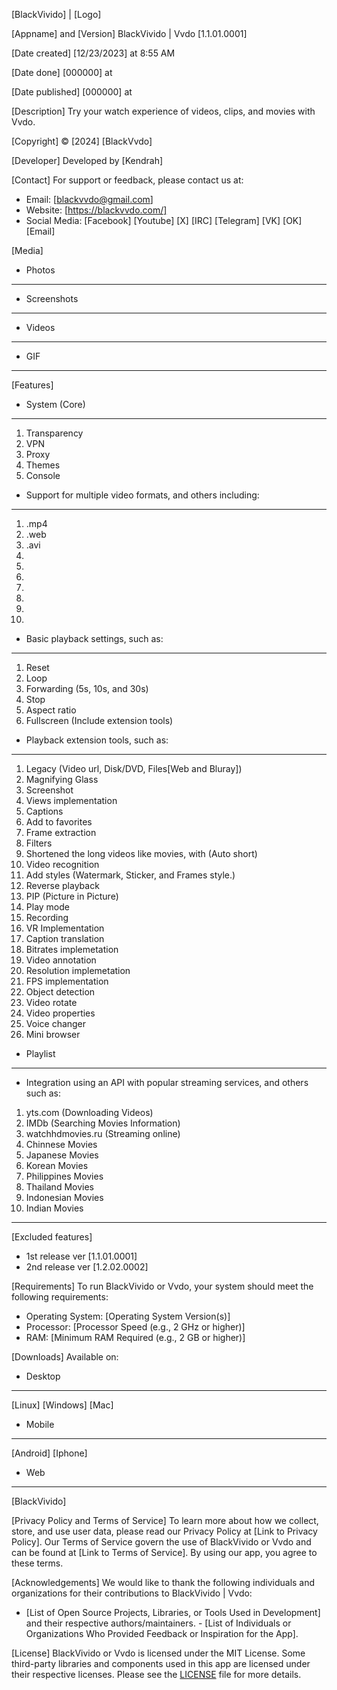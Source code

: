 [BlackVivido] | [Logo]

[Appname] and [Version]
BlackVivido | Vvdo [1.1.01.0001]

[Date created]
[12/23/2023] at 8:55 AM

[Date done]
[000000] at

[Date published]
[000000] at

[Description]
Try your watch experience of videos, clips, and movies with Vvdo.

[Copyright]
© [2024] [BlackVvdo]

[Developer]
Developed by [Kendrah]

[Contact]
For support or feedback, please contact us at:
- Email: [blackvvdo@gmail.com]
- Website: [https://blackvvdo.com/]
- Social Media: [Facebook] [Youtube] [X] [IRC] [Telegram] [VK] [OK] [Email]

[Media]
- Photos
---
- Screenshots
---
- Videos
---
- GIF
---

[Features]
- System (Core)
---
  1. Transparency
  2. VPN
  3. Proxy
  4. Themes
  5. Console
- Support for multiple video formats, and others including:
---
  1. .mp4 
  2. .web
  3. .avi
  4.
  5.
  6.
  7.
  8.
  9.
  10.
- Basic playback settings, such as:
---
  1. Reset
  2. Loop
  3. Forwarding (5s, 10s, and 30s)
  4. Stop
  5. Aspect ratio
  6. Fullscreen (Include extension tools)
- Playback extension tools, such as:
---
  1. Legacy (Video url, Disk/DVD, Files[Web and Bluray])
  2. Magnifying Glass
  3. Screenshot
  4. Views implementation
  5. Captions
  6. Add to favorites
  7. Frame extraction
  8. Filters
  9. Shortened the long videos like movies, with (Auto short)
  10. Video recognition
  11. Add styles (Watermark, Sticker, and Frames style.)
  12. Reverse playback
  13. PIP (Picture in Picture)
  14. Play mode
  15. Recording
  16. VR Implementation
  17. Caption translation
  18. Bitrates implemetation
  19. Video annotation
  20. Resolution implemetation
  21. FPS implementation
  22. Object detection
  23. Video rotate
  24. Video properties
  25. Voice changer
  26. Mini browser
- Playlist
---
- Integration using an API with popular streaming services, and others such as:
1. yts.com (Downloading Videos)
2. IMDb (Searching Movies Information)
3. watchhdmovies.ru (Streaming online)
4. Chinnese Movies
5. Japanese Movies
6. Korean Movies
7. Philippines Movies
8. Thailand Movies
9. Indonesian Movies
10. Indian Movies
---

[Excluded features]
- 1st release ver [1.1.01.0001]
- 2nd release ver [1.2.02.0002]


[Requirements]
To run BlackVivido or Vvdo, your system should meet the following requirements:
- Operating System: [Operating System Version(s)]
- Processor: [Processor Speed (e.g., 2 GHz or higher)]
- RAM: [Minimum RAM Required (e.g., 2 GB or higher)]

[Downloads]
Available on:

- Desktop
---
[Linux] [Windows] [Mac]

- Mobile
---
[Android] [Iphone]

- Web
---
[BlackVivido]

[Privacy Policy and Terms of Service]
To learn more about how we collect, store, and use user data, please read our Privacy Policy at [Link to Privacy Policy]. Our Terms of Service govern the use of BlackVivido or Vvdo and can be found at [Link to Terms of Service]. By using our app, you agree to these terms.

[Acknowledgements]
We would like to thank the following individuals and organizations for their contributions to BlackVivido | Vvdo:
- [List of Open Source Projects, Libraries, or Tools Used in Development] and their respective authors/maintainers. - [List of Individuals or Organizations Who Provided Feedback or Inspiration for the App].

[License]
BlackVivido or Vvdo is licensed under the MIT License. Some third-party libraries and components used in this app are licensed under their respective licenses. Please see the [LICENSE](LICENSE) file for more details.
